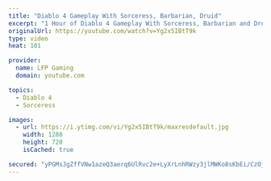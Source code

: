 ```yaml
---
title: "Diablo 4 Gameplay With Sorceress, Barbarian, Druid"
excerpt: "1 Hour of Diablo 4 Gameplay With Sorceress, Barbarian and Druid. No commentary, just gameplay, showing the talent tree, skills, UI, enemies and loot that ..."
originalUrl: https://youtube.com/watch?v=Yg2x5IBtT9k
type: video
heat: 101

provider:
  name: LFP Gaming
  domain: youtube.com

topics:
  - Diablo 4
  - Sorceress

images:
  - url: https://i.ytimg.com/vi/Yg2x5IBtT9k/maxresdefault.jpg
    width: 1280
    height: 720
    isCached: true

secured: "yPGMsJgZffVNw1azeQ3aerq6UlRvc2e+LyXrLnhRWzy3jlMWKo8sKbEi/CzOjT9Ti1KWjMIvxVdwF9UcSk+NsDpXYHUVUPVuF446n1tji1K8vAwjLfjjNpayE53NsxSypoWiTVf9PS1WWfT/7YuMXwJ0m5h7wtPsB6l3b9lN6kqV/XCOhiwUCbfTNdSgS09Phk0H70nhv2E4RED4vphwJzhZNrBV64vnEEOk3TKi86NiS9tu2DJmLR/NGJrptSCFsAT2iOu5tK1WDv7da/srJPMawRgTF6tQ3X7AD2nLjIYkyFAS1j+R8wr3ADyzBGmqkr/5pfmPcMyHz8lQzW+uhnfquqY5LJyq0cf64SP2+JXmJSY0dsEUfQ46ckbLmWp4YlwPt3HWqmPaJOGhDVcF8A==;i3eiZoR398fVIRwb++Ub+A=="
---
```


